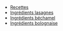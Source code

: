 <!-- docs/_sidebar.md -->
- [Recettes](/Recettes/)
- [Ingrédients lasagnes](/Recettes/Ingredients/ingredients_lasagnes.md)
- [Ingrédients béchamel](/Recettes/Ingredients/ingredients_bechamel.md)
- [Ingrédients bolognaise](/Recettes/Ingredients/ingredients_bolognaise.md)
